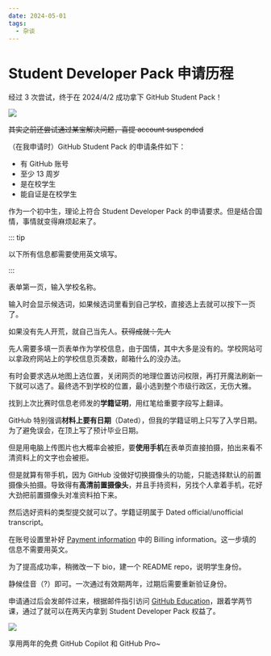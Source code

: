 ```yaml
---
date: 2024-05-01
tags:
  - 杂谈
---
```


# Student Developer Pack 申请历程

经过 3 次尝试，终于在 2024/4/2 成功拿下 GitHub Student Pack！

<!-- more -->

![](https://blog-assets.typed-sigterm.me/images/db102034f023a9b7f013c25b4a87c400.png)

~~其实之前还尝试通过某宝解决问题，喜提 account suspended~~

（在我申请时）GitHub Student Pack 的申请条件如下：

- 有 GitHub 账号
- 至少 13 周岁
- 是在校学生
- 能自证是在校学生

作为一个初中生，理论上符合 Student Developer Pack 的申请要求。但是结合国情，事情就变得麻烦起来了。

::: tip

以下所有信息都需要使用英文填写。

:::

表单第一页，输入学校名称。

输入时会显示候选词，如果候选词里看到自己学校，直接选上去就可以按下一页了。

如果没有先人开荒，就自己当先人。~~获得成就：先人~~

先人需要多填一页表单作为学校信息，由于国情，其中大多是没有的。学校网站可以拿政府网站上的学校信息页凑数，邮箱什么的没办法。

有时会要求选从地图上选位置，关闭网页的地理位置访问权限，再打开魔法刷新一下就可以选了。最终选不到学校的位置，最小选到整个市级行政区，无伤大雅。

找到上次比赛时信息老师发的**学籍证明**，用红笔给重要字段写上翻译。

GitHub 特别强调**材料上要有日期**（Dated），但我的学籍证明上只写了入学日期。为了避免误会，在顶上写了预计毕业日期。

但是用电脑上传图片也大概率会被拒，要**使用手机**在表单页直接拍摄，拍出来看不清资料上的文字也会被拒。

但是就算有带手机，因为 GitHub 没做好切换摄像头的功能，只能选择默认的前置摄像头拍摄。导致得有**高清前置摄像头**，并且手持资料，另找个人拿着手机，花好大劲把前置摄像头对准资料拍下来。

然后选好资料的类型提交就可以了。学籍证明属于 Dated official/unofficial transcript。

在账号设置里补好 [Payment information](https://github.com/settings/billing/payment_information) 中的 Billing information。这一步填的信息不需要用英文。

为了提高成功率，稍微改一下 bio，建一个 README repo，说明学生身份。

静候佳音（?）即可。一次通过有效期两年，过期后需要重新验证身份。

申请通过后会发邮件过来，根据邮件指引访问 [GitHub Education](https://education.github.com/globalcampus/student)，跟着学两节课，通过了就可以在两天内拿到 Student Developer Pack 权益了。

![](https://blog-assets.typed-sigterm.me/images/ec466bd824a35d76a68a54444c978a22.png)

享用两年的免费 GitHub Copilot 和 GitHub Pro~
